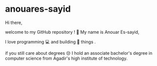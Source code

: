 # anouares-sayid

Hi there, 

welcome to my GitHub repository ! :floppy_disk: My name is Anouar Es-sayid, 

I love programming :computer: and building :rocket: things .

if you still care about degrees :unamused: I hold an associate bachelor's degree in computer science from Agadir's high institute of technology.


